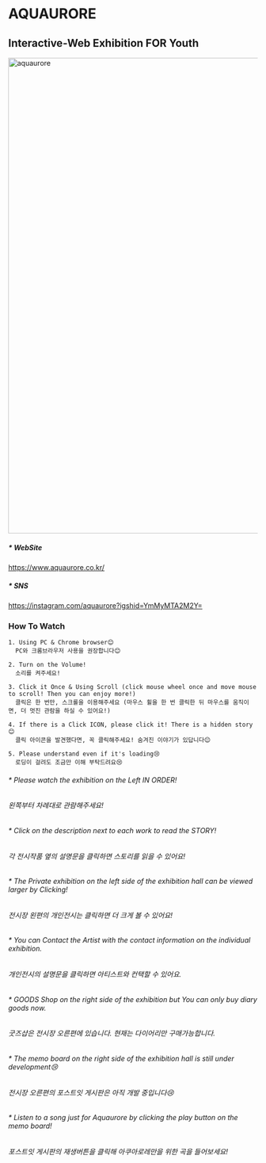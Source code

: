 # AQUAURORE
## Interactive-Web Exhibition FOR Youth

<img width="960" alt="aquaurore" src="https://user-images.githubusercontent.com/80036437/175542640-589f44e3-e948-473a-9d33-582e78416555.png">

##### * WebSite
https://www.aquaurore.co.kr/

##### * SNS
https://instagram.com/aquaurore?igshid=YmMyMTA2M2Y=

### How To Watch
```
1. Using PC & Chrome browser😊
  PC와 크롬브라우저 사용을 권장합니다😊
  
2. Turn on the Volume!
  소리를 켜주세요!
  
3. Click it Once & Using Scroll (click mouse wheel once and move mouse to scroll! Then you can enjoy more!)
  클릭은 한 번만, 스크롤을 이용해주세요 (마우스 휠을 한 번 클릭한 뒤 마우스를 움직이면, 더 멋진 관람을 하실 수 있어요!)
  
4. If there is a Click ICON, please click it! There is a hidden story😊
  클릭 아이콘을 발견했다면, 꼭 클릭해주세요! 숨겨진 이야기가 있답니다😊
  
5. Please understand even if it's loading😢
  로딩이 걸려도 조금만 이해 부탁드려요😢
```


###### * Please watch the exhibition on the Left IN ORDER!       
######   왼쪽부터 차례대로 관람해주세요!
###### * Click on the description next to each work to read the STORY!       
######   각 전시작품 옆의 설명문을 클릭하면 스토리를 읽을 수 있어요!
###### * The Private exhibition on the left side of the exhibition hall can be viewed larger by Clicking!       
######   전시장 왼편의 개인전시는 클릭하면 더 크게 볼 수 있어요!
###### * You can Contact the Artist with the contact information on the individual exhibition.       
######   개인전시의 설명문을 클릭하면 아티스트와 컨택할 수 있어요.
###### * GOODS Shop on the right side of the exhibition but You can only buy diary goods now.       
######   굿즈샵은 전시장 오른편에 있습니다. 현재는 다이어리만 구매가능합니다.
###### * The memo board on the right side of the exhibition hall is still under development😢       
######   전시장 오른편의 포스트잇 게시판은 아직 개발 중입니다😢
###### * Listen to a song just for Aquaurore by clicking the play button on the memo board!       
######   포스트잇 게시판의 재생버튼을 클릭해 아쿠아로레만을 위한 곡을 들어보세요!
